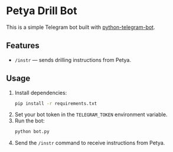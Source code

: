# Petya Drill Bot

This is a simple Telegram bot built with [python-telegram-bot](https://github.com/python-telegram-bot/python-telegram-bot).

## Features

- `/instr` &mdash; sends drilling instructions from Petya.

## Usage

1. Install dependencies:
   ```bash
   pip install -r requirements.txt
   ```
2. Set your bot token in the `TELEGRAM_TOKEN` environment variable.
3. Run the bot:
   ```bash
   python bot.py
   ```
4. Send the `/instr` command to receive instructions from Petya.
